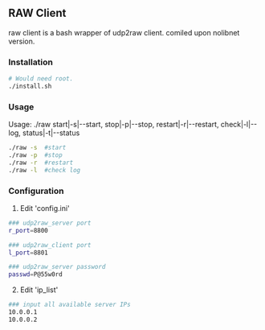 ## RAW Client
raw client is a bash wrapper of udp2raw client.
comiled upon nolibnet version.


### Installation
```bash
# Would need root.
./install.sh
```


### Usage

Usage: ./raw start|-s|--start, stop|-p|--stop, restart|-r|--restart, check|-l|--log, status|-t|--status


```bash
./raw -s  #start
./raw -p  #stop
./raw -r  #restart
./raw -l  #check log
```

### Configuration
1. Edit 'config.ini'
```bash
### udp2raw_server port
r_port=8800

### udp2raw_client port
l_port=8801

### udp2raw_server password
passwd=P@55w0rd
```

2. Edit 'ip_list'
```bash
### input all available server IPs
10.0.0.1
10.0.0.2
```
